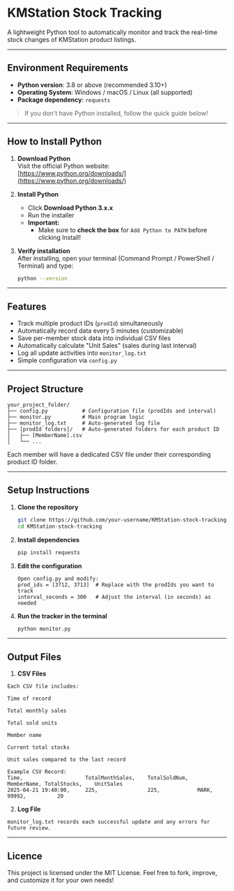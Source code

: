 # KMStation Stock Tracking

A lightweight Python tool to automatically monitor and track the real-time stock changes of KMStation product listings.

---

## Environment Requirements

- **Python version**: 3.8 or above (recommended 3.10+)
- **Operating System**: Windows / macOS / Linux (all supported)
- **Package dependency**: `requests`

>  If you don't have Python installed, follow the quick guide below!

---

## How to Install Python

1. **Download Python**  
   Visit the official Python website:  
    [https://www.python.org/downloads/](https://www.python.org/downloads/)

2. **Install Python**
   - Click **Download Python 3.x.x**
   - Run the installer
   - **Important:**  
     -  Make sure to **check the box** for `Add Python to PATH` before clicking Install!
   
3. **Verify installation**  
   After installing, open your terminal (Command Prompt / PowerShell / Terminal) and type:

   ```bash
   python --version
    ```
---

## Features

- Track multiple product IDs (`prodId`) simultaneously
- Automatically record data every 5 minutes (customizable)
- Save per-member stock data into individual CSV files
- Automatically calculate "Unit Sales" (sales during last interval)
- Log all update activities into `monitor_log.txt`
- Simple configuration via `config.py`

---

## Project Structure


```text
your_project_folder/
├── config.py           # Configuration file (prodIds and interval)
├── monitor.py          # Main program logic
├── monitor_log.txt     # Auto-generated log file
├── [prodId folders]/   # Auto-generated folders for each product ID
│   ├── [MemberName].csv
│   └── ...

```

Each member will have a dedicated CSV file under their corresponding product ID folder.

---

## Setup Instructions

1. **Clone the repository**
   
   ```bash
   git clone https://github.com/your-username/KMStation-stock-tracking.git
   cd KMStation-stock-tracking
    ```
2. **Install dependencies**
    ```bash
    pip install requests
    ```
3. **Edit the configuration**
    ```text
    Open config.py and modify:
    prod_ids = [3712, 3713]  # Replace with the prodIds you want to track
    interval_seconds = 300   # Adjust the interval (in seconds) as needed

    ```
4. **Run the tracker in the terminal**
    ```bash
    python monitor.py
    ```
---

## Output Files

1. **CSV Files**
```text
Each CSV file includes:

Time of record

Total monthly sales

Total sold units

Member name

Current total stocks

Unit sales compared to the last record

Example CSV Record:
Time,                    TotalMonthSales,    TotalSoldNum,   MemberName, TotalStocks,    UnitSales
2025-04-21 19:40:00,     225,                225,            MARK,       99992,          20
```
2. **Log File**
```text
monitor_log.txt records each successful update and any errors for future review.
```
---

## Licence
This project is licensed under the MIT License.
Feel free to fork, improve, and customize it for your own needs!